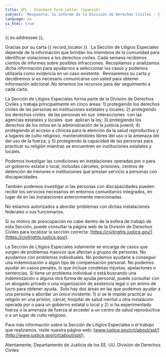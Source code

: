 ```yaml
---
title: SPL - Standard Form Letter (Spanish)
subject: "Respuesta: Su informe de la División de Derechos Civiles - {{ record_locator }} de la Sección {{ es.section_name }}"
language: es
is_html: true
---
```


{{ es.addressee }},

Gracias por su carta {{ record_locator }}.  La Sección de Litigios Especiales depende de la información que brindan los miembros de la comunidad para identificar violaciones a los derechos civiles. Cada semana recibimos cientos de informes sobre posibles infracciones. Recopilamos y analizamos dicha información para ayudarnos a seleccionar los casos y podemos utilizarla como evidencia en un caso existente.  Revisaremos su carta y decidiremos si es necesario comunicarse con usted para obtener información adicional. No tenemos los recursos para dar seguimiento a cada carta.

La Sección de Litigios Especiales forma parte de la División de Derechos Civiles y trabaja principalmente en cinco áreas: 1) protegiendo los derechos civiles de las personas en instituciones estatales y locales; 2) protegiendo los derechos civiles  de las personas en sus  interacciones  con las agencias estatales y locales  que  aplican la ley; 3) protegiendo los derechos de los niños en la administración de la justicia juvenil; 4) protegiendo el acceso a clínicas para la atención de la salud reproductiva y a lugares de culto religioso, manteniéndoles libres del uso o la amenaza del del uso de la fuerza; y 5) protegiendo la capacidad de las personas para practicar su religión mientras se encuentren en instituciones estatales y locales.

Podemos investigar las condiciones en instalaciones operadas por o para un gobierno estatal o local, incluidas cárceles, prisiones, centros de detención de menores e instituciones que prestan servicio a personas con discapacidades.

También podemos investigar si las personas con discapacidades pueden recibir los servicios necesarios en entornos comunitarios integrados, en lugar de en las instalaciones anteriormente mencionadas.

No estamos autorizados a abordar problemas con dichas instalaciones federales o sus funcionarios.

Si su motivo de preocupación no cabe dentro de la esfera de trabajo de esta Sección, puede consultar la página web de la División de Derechos Civiles para localizar la sección correcta: [https://civilrights.justice.gov/](https://civilrights.justice.gov/).

La Sección de Litigios Especiales solamente se encarga de casos que surgen de problemas masivos que afectan a grupos de personas. No ayudamos con problemas individuales. No podemos ayudarle a conseguir una indemnización o algún tipo de compensación personal. No podemos ayudar en casos penales, lo que incluye condenas injustas, apelaciones o sentencias. Si tiene un problema individual o está buscando una indemnización o alguna otra forma de ayuda personal, puede consultar con un abogado privado o una organización de asistencia legal o sin ánimo de lucro para obtener ayuda.  Solo hay dos áreas en las que podemos ayudar a una persona o abordar un único incidente: 1) si se le impide practicar su religión en una prisión, cárcel, hospital de salud mental u otra instalación operada por o para un gobierno estatal o local y 2) si ha experimentado fuerza o la amenaza de fuerza al acceder a un centro de salud reproductiva o a un lugar de culto religioso.

Para más información sobre la Sección de Litigios Especiales o el trabajo que realizamos, visite nuestra página web: [www.justice.gov/crt/about/spl/](http://www.justice.gov/crt/about/spl/).

Atentamente,
Departamento de Justicia de los EE. UU.
División de Derechos Civiles
